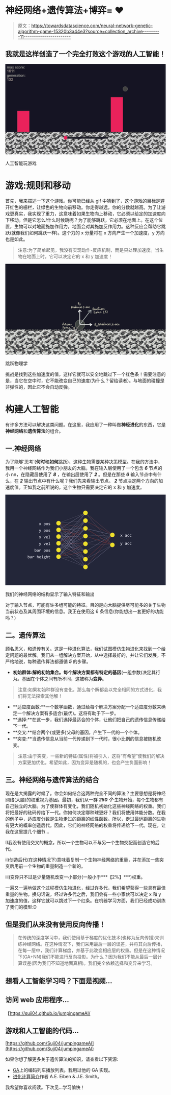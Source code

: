 # 神经网络+遗传算法+博弈= ❤

> 原文：<https://towardsdatascience.com/neural-network-genetic-algorithm-game-15320b3a44e3?source=collection_archive---------11----------------------->

## 我就是这样创造了一个完全打败这个游戏的人工智能！

![](img/7639946ff48c1b47acceedbc0d4b150c.png)

人工智能玩游戏

# 游戏:规则和移动

首先，我来描述一下这个游戏。你可能已经从 gif 中猜到了，这个游戏的目标是避开红色的栅栏，让绿色的生物向前移动。你走得越远，你的分数就越高。为了让游戏更真实，我实现了重力，这意味着如果生物向上移动，它必须以给定的加速度向下移动。但是它怎么/什么时候跳呢？为了能够跳跃，它必须在地面上。在这个位置，生物可以对地面施加作用力，地面会对其施加反作用力。这种反应会帮助它跳跃(就像我们如何跳跃一样)。这个力的 x 分量将在 x 方向产生一个加速度，y 方向也是如此。

> 注意:为了简单起见，我没有实现动作-反应机制，而是只处理加速度。当生物在地面上时，它可以决定它的 x 和 y 加速度！

![](img/9f9c2268e30c6cffa56227bb07387899.png)

跳跃物理学

挑战是找到这些加速度的值，这样它就可以安全地跳过下一个红色条！需要注意的是，当它在空中时，它不能改变自己的速度(为什么？留给读者)。与地面的碰撞是非弹性的，因此它不会自动反弹。

# 构建人工智能

有许多方法可以解决这类问题。在这里，我应用了一种叫做**神经进化**的东西，它是**神经网络**和**遗传算法**的组合。

## 一.神经网络

为了能够‘思考’(**何时**和**如何**跳跃)，这种生物需要某种决策模型。在我的方法中，我用一个神经网络作为我们小朋友的大脑。我在输入层使用了一个包含 ***6*** 节点的小 nn，在隐藏层使用了 ***8*** ，在输出层使用了 ***2*** 。但是在那些 ***6*** 输入节点中有什么，在 ***2*** 输出节点中有什么呢？我们先来看输出节点。 ***2*** 节点决定两个方向的加速度值。正如我之前所说的，这个生物只需要决定它的 x 和 y 加速度。

![](img/124906f79afd06ee566889c8099f614e.png)

我们的神经网络的结构显示了输入特征和输出

对于输入节点，可能有许多组可能的特征。目的是向大脑提供尽可能多的关于生物当前状态及其周围环境的信息。我正在使用这 6 条信息(你能想出一套更好的功能吗？)

## 二。遗传算法

顾名思义，和遗传有关。这是一种进化算法，我们试图模仿生物进化来找到一个给定问题的最优解。我们从一组解决方案开始，从中选择最好的，并让它们发展。不严格地说，每种遗传算法都遵循 ***5*** 的步骤。

*   **初始群体:**解的初始集合。每个解决方案都有特定的**基因**(一组参数)决定其行为。基因在个体之间有所不同，这被称为**变异**。

> 注意:如果初始种群没有变化，那么每个解都会以完全相同的方式进化，我们将无法探索其他解！

*   **适应度函数:**一个数学函数，通过给每个解决方案分配一个适应度分数来确定一个解决方案有多适合(最优)。这将有助于下一步。
*   **选择:**在这一步，我们选择最适合的个体，让他们把自己的遗传信息传递给下一代。
*   **交叉:**结合两个(或更多)父母的基因，产生下一代的一个个体。
*   **突变:**当遗传信息从当前一代传递到下一代时，很小比例的信息被随机改变。

> 注意:由于突变，一些新的特征(属性)将被引入，这将“有希望”使我们的解决方案更加优化。希望如此，因为变异是随机的，也会产生负面影响！

## 三。神经网络与遗传算法的结合

现在是大揭露的时候了。你会如何结合这两种完全不同的算法？主要思想是将神经网络(大脑)的权重视为基因。最初，我们从一群 ***250 个*** 生物开始，每个生物都有自己独立的大脑。为了使群体有变化，我们随机初始化这些神经网络的权重。我们将把最好的砝码传给下一代。你如何决定哪种球更好？我们将使用体能分数。在我的例子中，适应度分数是生物走过的距离的线性函数。所以，走过最远距离的生物有更大的概率创造后代。因此，它们的神经网络的权重将传递给下一代。现在，让我在这里提几个细节…

I)我没有使用交叉的概念，所以一个生物可以不与另一个生物交配而创造它的后代。

ii)创造后代(在这种情况下)意味着复制一个生物神经网络的重量，并在添加一些突变后用前一个生物的重量制造一个新的。

iii)变异只不过是少量随机改变一小部分(一般小于***【2%】***)权重。

一遍又一遍地做这个过程模仿生物进化，经过许多代，我们希望获得一些具有最佳重量的生物。换句话说，经过许多代之后，我们会有一些小家伙可以决定 x 和 y 加速度的值，这样它就可以跳过下一个红条。在机器学习方面，我们已经成功训练了我们的模型:D

## 但是我们从来没有使用反向传播！

> 在传统的深度学习中，我们使用基于梯度的优化技术(也称为反向传播)来训练神经网络。在这种情况下，我们采用最后一层的误差，并将其向后传播，在每一层中，我们计算梯度，并基于此改变相应层的权重。但是在这种情况下(GA+NN)我们不能进行反向投影。为什么？因为我们不能从最后一层计算误差(因为我们不知道地面真相)。我们完全依赖选择和变异来学习。

## 想看人工智能学习吗？下面是视频…

## 访问 web 应用程序…

【https://suji04.github.io/jumpingameAI/ 

## 游戏和人工智能的代码…

[https://github.com/Suji04/jumpingameAI](https://github.com/Suji04/jumpingameAI)

如果你想了解更多关于遗传算法的知识，请查看以下资源:

*   [GA](https://www.youtube.com/playlist?list=PLRqwX-V7Uu6bJM3VgzjNV5YxVxUwzALHV)上的编码列车播放列表。我用过他的 GA 实现。
*   [进化计算简介](https://link.springer.com/book/10.1007%2F978-3-662-44874-8)作者 A.E. Eiben & J.E. Smith。

我希望你喜欢阅读。下次见…学习愉快！